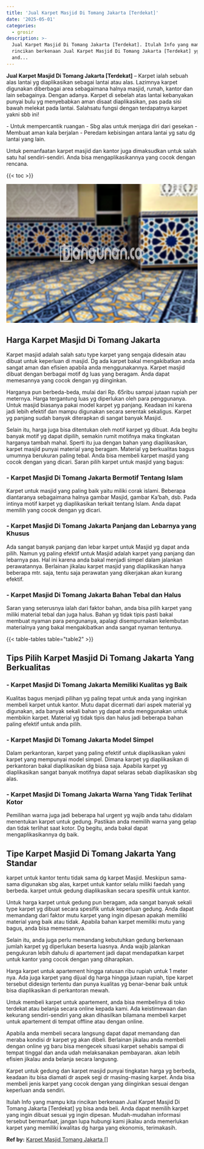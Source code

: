 ```yaml
---
title: 'Jual Karpet Masjid Di Tomang Jakarta [Terdekat]'
date: '2025-05-01'
categories:
  - grosir
description: >-
  Jual Karpet Masjid Di Tomang Jakarta [Terdekat]. Itulah Info yang mampu kita
  rincikan berkenaan Jual Karpet Masjid Di Tomang Jakarta [Terdekat] yg bisa
  and...
---
```


**Jual Karpet Masjid Di Tomang Jakarta \[Terdekat\]** – Karpet ialah sebuah alas lantai yg diaplikasikan sebagai lantai atau alas. Lazimnya karpet digunakan diberbagai area sebagaimana halnya masjid, rumah, kantor dan lain sebagainya. Dengan adanya. Karpet di sebelah atas lantai kebanyakan punyai bulu yg menyebabkan aman disaat diaplikasikan, pas pada sisi bawah melekat pada lantai. Salahsatu fungsi dengan terdapatnya karpet yakni sbb ini!

\- Untuk mempercantik ruangan - Sbg alas untuk menjaga diri dari gesekan - Membuat aman kala berjalan - Peredam kebisingan antara lantai yg satu dg lantai yang lain.

Untuk pemanfaatan karpet masjid dan kantor juga dimaksudkan untuk salah satu hal sendiri-sendiri. Anda bisa mengaplikasikannya yang cocok dengan rencana.

{{< toc >}}

![Jual Karpet Masjid Di Tomang Jakarta [Terdekat]](/images/grosir-karpet-murah-44.png)

## Harga Karpet Masjid Di Tomang Jakarta

Karpet masjid adalah salah satu type karpet yang sengaja didesain atau dibuat untuk keperluan di masjid. Dg ada karpet bakal mengakibatkan anda sangat aman dan efisien apabila anda menggunakannya. Karpet masjid dibuat dengan berbagai motif dg luas yang beragam. Anda dapat memesannya yang cocok dengan yg diinginkan.

Harganya pun berbeda-beda, mulai dari Rp. 65ribu sampai jutaan rupiah per meternya. Harga tergantung luas yg diperlukan oleh para penggunanya. Untuk masjid biasanya pakai model karpet yg panjang. Keadaan ini karena jadi lebih efektif dan mampu digunakan secara serentak sekaligus. Karpet yg panjang sudah banyak diterapkan di sangat banyak Masjid.

Selain itu, harga juga bisa ditentukan oleh motif karpet yg dibuat. Ada begitu banyak motif yg dapat dipilih, semakin rumit motifnya maka tingkatan harganya tambah mahal. Sperti itu jua dengan bahan yang diaplikasikan, karpet masjid punyai material yang beragam. Material yg berkualitas bagus umumnya berukuran paling tebal. Anda bisa membeli karpet masjid yang cocok dengan yang dicari. Saran pilih karpet untuk masjid yang bagus:

### \- Karpet Masjid Di Tomang Jakarta Bermotif Tentang Islam

Karpet untuk masjid yang paling baik yaitu miliki corak islami. Beberapa diantaranya sebagaimana halnya gambar Masjid, gambar Ka’bah, dsb. Pada intinya motif karpet yg diaplikasikan terkait tentang Islam. Anda dapat memilih yang cocok dengan yg dicari.

### \- Karpet Masjid Di Tomang Jakarta Panjang dan Lebarnya yang Khusus

Ada sangat banyak panjang dan lebar karpet untuk Masjid yg dapat anda pilih. Namun yg paling efektif untuk Masjid adalah karpet yang panjang dan lebarnya pas. Hal ini karena anda bakal menjadi simpel dalam jalankan perawatannya. Berlainan jikalau karpet masjid yang diaplikasikan hanya beberapa mtr. saja, tentu saja perawatan yang dikerjakan akan kurang efektif.

### \- Karpet Masjid Di Tomang Jakarta Bahan Tebal dan Halus

Saran yang seterusnya ialah dari faktor bahan, anda bisa pilih karpet yang miliki material tebal dan juga halus. Bahan yg tidak tipis pasti bakal membuat nyaman para pengunanya, apalagi disempurnakan kelembutan materialnya yang bakal mengakibatkan anda sangat nyaman tentunya.

{{< table-tables table="table2" >}}

## Tips Pilih Karpet Masjid Di Tomang Jakarta Yang Berkualitas

### \- Karpet Masjid Di Tomang Jakarta Memiliki Kualitas yg Baik

Kualitas bagus menjadi pilihan yg paling tepat untuk anda yang inginkan membeli karpet untuk kantor. Mutu dapat dicermati dari aspek material yg digunakan, ada banyak sekali bahan yg dapat anda menggunakan untuk membikin karpet. Material yg tidak tipis dan halus jadi beberapa bahan paling efektif untuk anda pilih.

### \- Karpet Masjid Di Tomang Jakarta Model Simpel

Dalam perkantoran, karpet yang paling efektif untuk diaplikasikan yakni karpet yang mempunyai model simpel. Dimana karpet yg diaplikasikan di perkantoran bakal diaplikasikan dg biasa saja. Apabila karpet yg diaplikasikan sangat banyak motifnya dapat selaras sebab diaplikasikan sbg alas.

### \- Karpet Masjid Di Tomang Jakarta Warna Yang Tidak Terlihat Kotor

Pemilihan warna juga jadi beberapa hal urgent yg wajib anda tahu didalam menentukan karpet untuk gedung. Pastikan anda memilih warna yang gelap dan tidak terlihat saat kotor. Dg begitu, anda bakal dapat mengaplikasikannya dg baik.

## Tipe Karpet Masjid Di Tomang Jakarta Yang Standar

karpet untuk kantor tentu tidak sama dg karpet Masjid. Meskipun sama-sama digunakan sbg alas, karpet untuk kantor selalu miliki faedah yang berbeda. karpet untuk gedung diaplikasikan secara spesifik untuk kantor.

Untuk harga karpet untuk gedung pun beragam, ada sangat banyak sekali type karpet yg dibuat secara spesifik untuk keperluan gedung. Anda dapat memandang dari faktor mutu karpet yang ingin dipesan apakah memiliki material yang baik atau tidak. Apabila bahan karpet memiliki mutu yang bagus, anda bisa memesannya.

Selain itu, anda juga perlu memandang kebutuhkan gedung berkenaan jumlah karpet yg diperlukan beserta luasnya. Anda wajib jalankan pengukuran lebih dahulu di apartement jadi dapat mendapatkan karpet untuk kantor yang cocok dengan yang diharapkan.

Harga karpet untuk apartement hingga ratusan ribu rupiah untuk 1 meter nya. Ada juga karpet yang dijual dg harga hingga jutaan rupiah, tipe karpet tersebut didesign tertentu dan punya kualitas yg benar-benar baik untuk bisa diaplikasikan di perkantoran mewah.

Untuk membeli karpet untuk apartement, anda bisa membelinya di toko terdekat atau belanja secara online kepada kami. Ada keistimewaan dan kekurang sendiri-sendiri yang akan dihasilkan bilamana membeli karpet untuk apartement di tempat offline atau dengan online.

Apabila anda membeli secara langsung dapat dapat memandang dan meraba kondisi dr karpet yg akan dibeli. Berlainan jikalau anda membeli dengan online yg baru bisa mengecek situasi karpet sehabis sampai di tempat tinggal dan anda udah melaksanakan pembayaran. akan lebih efisien jikalau anda belanja secara langusng.

Karpet untuk gedung dan karpet masjid punyai tingkatan harga yg berbeda, keadaan itu bisa diamati dr aspek segi dr masing-masing karpet. Anda bisa membeli jenis karpet yang cocok dengan yang diinginkan sesuai dengan keperluan anda sendiri.

Itulah Info yang mampu kita rincikan berkenaan Jual Karpet Masjid Di Tomang Jakarta \[Terdekat\] yg bisa anda beli. Anda dapat memilih karpet yang ingin dibuat sesuai yg ingin dipesan. Mudah-mudahan informasi tersebut bermanfaat, jangan lupa hubungi kami jikalau anda memerlukan karpet yang memiliki kwalitas dg harga yang ekonomis, terimakasih.

**Ref by:**  [Karpet Masjid Tomang Jakarta []](https://id.wikipedia.org/wiki/Karpet)

